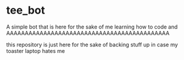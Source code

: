 # tee_bot
A simple bot that is here for the sake of me learning how to code and AAAAAAAAAAAAAAAAAAAAAAAAAAAAAAAAAAAAAAAAAAAA

this repository is just here for the sake of backing stuff up in case my toaster laptop hates me
